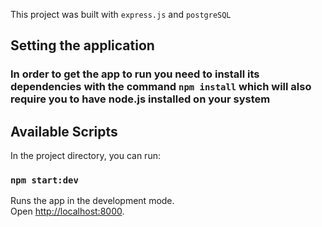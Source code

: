 This project was built with `express.js` and `postgreSQL`

## Setting the application

### In order to get the app to run you need to install its dependencies with the command `npm install` which will also require you to have **node.js** installed on your system

## Available Scripts

In the project directory, you can run:

### `npm start:dev`

Runs the app in the development mode.<br />
Open [http://localhost:8000](http://localhost:3000).